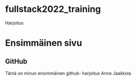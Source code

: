 # fullstack2022_training
Harjoitus
# Ensimmäinen sivu
## GitHub
Tämä on minun ensimmäinen github- harjoitus
Anne Jaakkola

